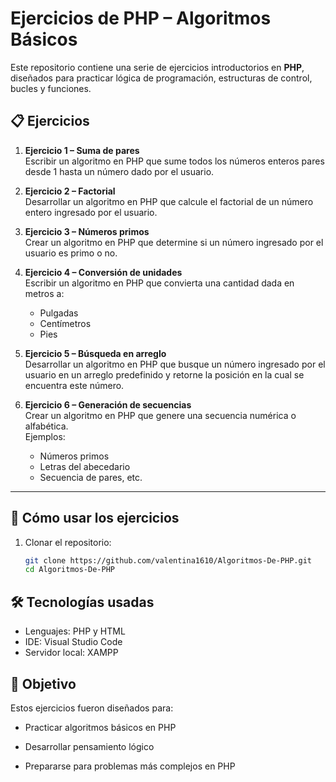 # Ejercicios de PHP – Algoritmos Básicos  

Este repositorio contiene una serie de ejercicios introductorios en **PHP**, diseñados para practicar lógica de programación, estructuras de control, bucles y funciones.  

## 📋 Ejercicios

1. **Ejercicio 1 – Suma de pares**  
   Escribir un algoritmo en PHP que sume todos los números enteros pares desde 1 hasta un número dado por el usuario.

2. **Ejercicio 2 – Factorial**  
   Desarrollar un algoritmo en PHP que calcule el factorial de un número entero ingresado por el usuario.

3. **Ejercicio 3 – Números primos**  
   Crear un algoritmo en PHP que determine si un número ingresado por el usuario es primo o no.  

4. **Ejercicio 4 – Conversión de unidades**  
   Escribir un algoritmo en PHP que convierta una cantidad dada en metros a:  
   - Pulgadas  
   - Centímetros  
   - Pies  

5. **Ejercicio 5 – Búsqueda en arreglo**  
   Desarrollar un algoritmo en PHP que busque un número ingresado por el usuario en un arreglo predefinido y retorne la posición en la cual se encuentra este número.

6. **Ejercicio 6 – Generación de secuencias**  
   Crear un algoritmo en PHP que genere una secuencia numérica o alfabética.  
   Ejemplos:  
   - Números primos  
   - Letras del abecedario  
   - Secuencia de pares, etc.  

---

## 🚀 Cómo usar los ejercicios

1. Clonar el repositorio:
   ```bash
   git clone https://github.com/valentina1610/Algoritmos-De-PHP.git
   cd Algoritmos-De-PHP

## 🛠️ Tecnologías usadas
- Lenguajes: PHP y HTML
- IDE: Visual Studio Code
- Servidor local: XAMPP

## 🎯 Objetivo
Estos ejercicios fueron diseñados para:

- Practicar algoritmos básicos en PHP

- Desarrollar pensamiento lógico

- Prepararse para problemas más complejos en PHP
